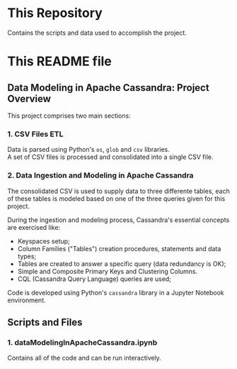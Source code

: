 # This Repository

 Contains the scripts and data used to accomplish the project.

# This README file

## Data Modeling in Apache Cassandra: Project Overview

 This project comprises two main sections:  

### 1. CSV Files ETL

 Data is parsed using Python's `os`, `glob` and `csv` libraries.  
 A set of CSV files is processed and consolidated into a single CSV file.


### 2. Data Ingestion and Modeling in Apache Cassandra

 The consolidated CSV is used to supply data to three differente tables,
each of these tables is modeled based on one of the three queries given for
this project.

 During the ingestion and modeling process, Cassandra's essential concepts  are exercised like:
 * Keyspaces setup;
 * Column Families ("Tables") creation procedures, statements and data types;
 * Tables are created to answer a specific query (data redundancy is OK);
 * Simple and Composite Primary Keys and Clustering Columns.
 * CQL (Cassandra Query Language) queries are used;

 Code is developed using Python's `cassandra` library in a Jupyter Notebook environment.

 ## Scripts and Files

 ### 1. dataModelingInApacheCassandra.ipynb

 Contains all of the code and can be run interactively.
